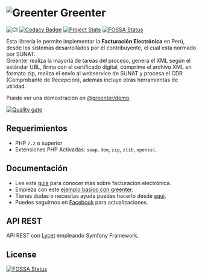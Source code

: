 # ![Greenter](https://cdn.giansalex.dev/images/github/greenter-ico.png) Greenter
![CI](https://github.com/thegreenter/greenter/workflows/CI/badge.svg)
[![Codacy Badge](https://app.codacy.com/project/badge/Grade/ab05a05260fe452c9bfae8bf20e94d5d)](https://www.codacy.com/gh/thegreenter/greenter?utm_source=github.com&amp;utm_medium=referral&amp;utm_content=thegreenter/greenter&amp;utm_campaign=Badge_Grade)
[![Project Stats](https://www.openhub.net/p/greenter/widgets/project_thin_badge.gif)](https://www.openhub.net/p/greenter)
[![FOSSA Status](https://app.fossa.io/api/projects/git%2Bgithub.com%2Fthegreenter%2Fgreenter.svg?type=shield)](https://app.fossa.io/projects/git%2Bgithub.com%2Fthegreenter%2Fgreenter?ref=badge_shield)
    
Esta librería le permite implementar la **Facturación Electrónica** en Perú, desde los sistemas desarrollados por el 
contribuyente, el cual esta normado por SUNAT.   
Greenter realiza la mayoría de tareas del proceso, genera el XML según el estándar UBL, firma con el certificado digital,
comprime el archivo XML en formato zip, realiza el envío al webservice de SUNAT y procesa el CDR (Comprobante de Recepción), además incluye otras 
herramientas de utilidad.

Puede ver una demostración en [@greenter/demo](https://github.com/thegreenter/demo).

[![Quality gate](https://sonarcloud.io/api/project_badges/quality_gate?project=thegreenter_greenter)](https://sonarcloud.io/dashboard?id=thegreenter_greenter)

## Requerimientos
- PHP `7.2` o superior
- Extensiones PHP Activadas: `soap`, `dom`, `zip`, `zlib`, `openssl`.

## Documentación
- Lee esta [guia](https://fe-primer.greenter.dev/) para conocer mas sobre facturación electrónica.
- Empieza con este [ejemplo basico con greenter](https://greenter.dev/starter/).
- Tienes dudas o necesitas ayuda puedes hacerlo desde [aqui](https://community.greenter.dev/).
- Puedes seguirnos en [Facebook](https://fb.me/thegreenter) para actualizaciones.

## API REST
API REST con [Lycet](https://github.com/giansalex/lycet) empleando Symfony Framework.

## License
[![FOSSA Status](https://app.fossa.io/api/projects/git%2Bgithub.com%2Fthegreenter%2Fgreenter.svg?type=large)](https://app.fossa.io/projects/git%2Bgithub.com%2Fthegreenter%2Fgreenter?ref=badge_large)